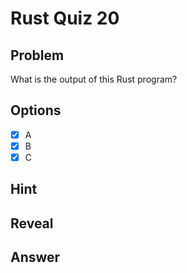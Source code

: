 # Rust Quiz 20

## Problem
What is the output of this Rust program?

## Options
- [x] A
- [x] B
- [x] C

## Hint

## Reveal

## Answer
